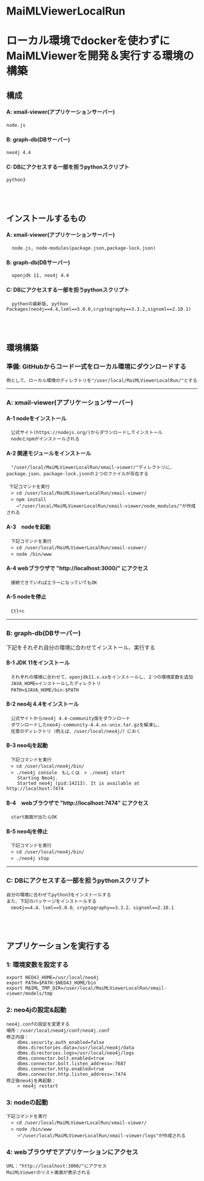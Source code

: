 # MaiMLViewerLocalRun
# ローカル環境でdockerを使わずにMaiMLViewerを開発＆実行する環境の構築

## 構成
#### A: xmail-viewer(アプリケーションサーバー)
    node.js
#### B: graph-db(DBサーバー)
    neo4j 4.4
#### C: DBにアクセスする一部を担うpythonスクリプト
    python3

</br>
</br>

## インストールするもの
#### A: xmail-viewer(アプリケーションサーバー)
      node.js, node-modules(package.json,package-lock.json)
#### B: graph-db(DBサーバー)
      openjdk 11, neo4j 4.4
#### C: DBにアクセスする一部を担うpythonスクリプト
      pythonの最新版, python Packages(neo4j==4.4,lxml==5.0.0,cryptography==3.3.2,signxml==2.10.1)

</br>
</br>

## 環境構築
### 準備: GitHubからコード一式をローカル環境にダウンロードする
    例として、ローカル環境のディレクトリを"/user/local/MaiMLViewerLocalRun/"とする
***
### A: xmail-viewer(アプリケーションサーバー)
  #### A-1 nodeをインストール
    　公式サイト(https://nodejs.org/)からダウンロードしてインストール
    　nodeとnpmがインストールされる
  #### A-2 関連モジュールをインストール
    　"/user/local/MaiMLViewerLocalRun/xmail-viewer/"ディレクトリに、package.json、package-lock.jsonの２つのファイルが存在する
    　
     下記コマンドを実行
    　> cd /user/local/MaiMLViewerLocalRun/xmail-viewer/
    　> npm install
    　  →"/user/local/MaiMLViewerLocalRun/xmail-viewer/node_modules/"が作成される
  #### A-3　nodeを起動
    　下記コマンドを実行
	　> cd /user/local/MaiMLViewerLocalRun/xmail-viewer/
	　> node /bin/www
  #### A-4 webブラウザで "http://localhost:3000/" にアクセス
    　接続できていればエラーになっていてもOK
  #### A-5 nodeを停止
	　Ctl+c
***
### B: graph-db(DBサーバー) 
下記をそれぞれ自分の環境に合わせてインストール、実行する
  #### B-1 JDK 11をインストール
    　それぞれの環境に合わせて、openjdk11.x.xxをインストールし、２つの環境変数を追加
    　JAVA_HOME=インストールしたディレクトリ
    　PATH=$JAVA_HOME/bin:$PATH
  #### B-2 neo4j 4.4をインストール
    　公式サイトからneo4j 4.4-community版をダウンロード
    　ダウンロードしたneo4j-community-4.4.xx-unix.tar.gzを解凍し、
    　任意のディレクトリ（例えば、/user/local/neo4j/）におく
  #### B-3 neo4jを起動
    　下記コマンドを実行
	　> cd /user/local/neo4j/bin/
	　> ./neo4j console　もしくは　> ./neo4j start
		Starting Neo4j.
		Started neo4j (pid:14213). It is available at http://localhost:7474
  #### B-4　webブラウザで "http://localhost:7474" にアクセス
    　start画面が出たらOK
  #### B-5 neo4jを停止
    　下記コマンドを実行
	　> cd /user/local/neo4j/bin/
    　> ./neo4j stop
***
### C: DBにアクセスする一部を担うpythonスクリプト
    自分の環境に合わせてpython3をインストールする
    また、下記のパッケージをインストールする
    　neo4j==4.4、lxml==5.0.0、cryptography==3.3.2、signxml==2.10.1
</br>
</br>

## アプリケーションを実行する
### 1: 環境変数を設定する
    export NEO4J_HOME=/usr/local/neo4j
    export PATH=$PATH:$NEO4J_HOME/bin
    export MAIML_TMP_DIR=/user/local/MaiMLViewerLocalRun/xmail-viewer/models/tmp
### 2: neo4jの設定&起動
    neo4j.confの設定を変更する
    場所：/user/local/neo4j/conf/neo4j.conf
    修正内容：
        dbms.security.auth_enabled=false
        dbms.directories.data=/usr/local/neo4j/data
        dbms.directories.logs=/usr/local/neo4j/logs
        dbms.connector.bolt.enabled=true
        dbms.connector.bolt.listen_address=:7687
        dbms.connector.http.enabled=true
        dbms.connector.http.listen_address=:7474
    修正後neo4jを再起動：
        > neo4j restart
### 3: nodeの起動
    下記コマンドを実行
	　> cd /user/local/MaiMLViewerLocalRun/xmail-viewer/
	　> node /bin/www
        →"/user/local/MaiMLViewerLocalRun/xmail-viewer/logs"が作成される
### 4: webブラウザでアプリケーションにアクセス
    URL："http://localhost:3000/"にアクセス
    MaiMLViewerのリスト画面が表示される
